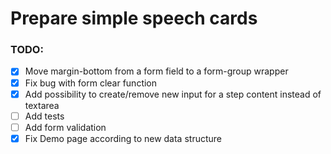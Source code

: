 # Prepare simple speech cards

### TODO:

- [x] Move margin-bottom from a form field to a form-group wrapper
- [x] Fix bug with form clear function
- [x] Add possibility to create/remove new input for a step content instead of textarea 
- [ ] Add tests
- [ ] Add form validation
- [x] Fix Demo page according to new data structure
